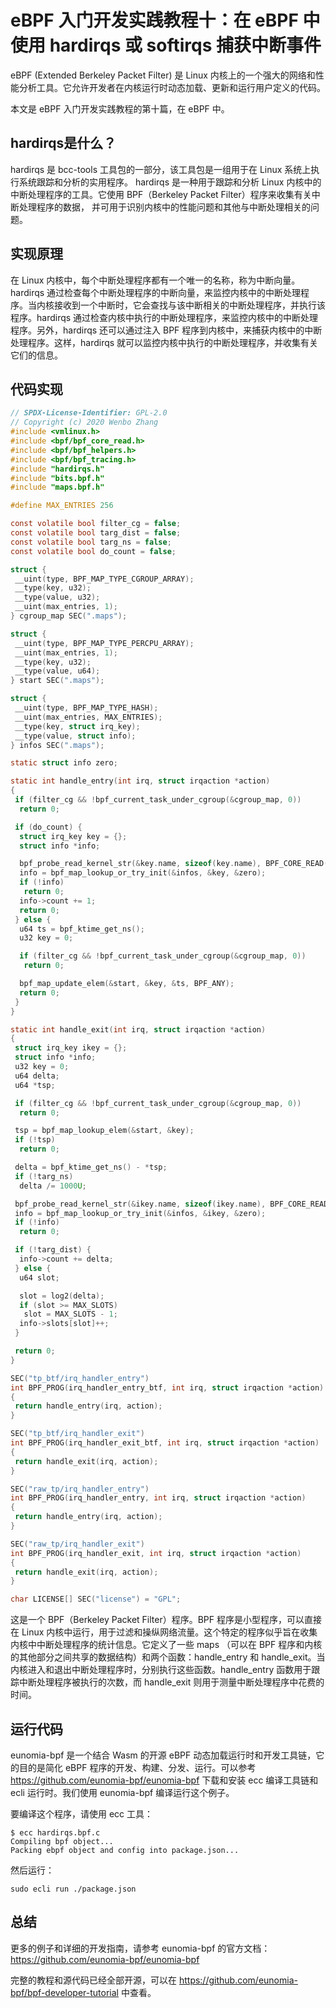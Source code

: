 # eBPF 入门开发实践教程十：在 eBPF 中使用 hardirqs 或 softirqs 捕获中断事件

eBPF (Extended Berkeley Packet Filter) 是 Linux 内核上的一个强大的网络和性能分析工具。它允许开发者在内核运行时动态加载、更新和运行用户定义的代码。

本文是 eBPF 入门开发实践教程的第十篇，在 eBPF 中。

## hardirqs是什么？

hardirqs 是 bcc-tools 工具包的一部分，该工具包是一组用于在 Linux 系统上执行系统跟踪和分析的实用程序。
hardirqs 是一种用于跟踪和分析 Linux 内核中的中断处理程序的工具。它使用 BPF（Berkeley Packet Filter）程序来收集有关中断处理程序的数据，
并可用于识别内核中的性能问题和其他与中断处理相关的问题。

## 实现原理

在 Linux 内核中，每个中断处理程序都有一个唯一的名称，称为中断向量。hardirqs 通过检查每个中断处理程序的中断向量，来监控内核中的中断处理程序。当内核接收到一个中断时，它会查找与该中断相关的中断处理程序，并执行该程序。hardirqs 通过检查内核中执行的中断处理程序，来监控内核中的中断处理程序。另外，hardirqs 还可以通过注入 BPF 程序到内核中，来捕获内核中的中断处理程序。这样，hardirqs 就可以监控内核中执行的中断处理程序，并收集有关它们的信息。

## 代码实现

```c
// SPDX-License-Identifier: GPL-2.0
// Copyright (c) 2020 Wenbo Zhang
#include <vmlinux.h>
#include <bpf/bpf_core_read.h>
#include <bpf/bpf_helpers.h>
#include <bpf/bpf_tracing.h>
#include "hardirqs.h"
#include "bits.bpf.h"
#include "maps.bpf.h"

#define MAX_ENTRIES 256

const volatile bool filter_cg = false;
const volatile bool targ_dist = false;
const volatile bool targ_ns = false;
const volatile bool do_count = false;

struct {
 __uint(type, BPF_MAP_TYPE_CGROUP_ARRAY);
 __type(key, u32);
 __type(value, u32);
 __uint(max_entries, 1);
} cgroup_map SEC(".maps");

struct {
 __uint(type, BPF_MAP_TYPE_PERCPU_ARRAY);
 __uint(max_entries, 1);
 __type(key, u32);
 __type(value, u64);
} start SEC(".maps");

struct {
 __uint(type, BPF_MAP_TYPE_HASH);
 __uint(max_entries, MAX_ENTRIES);
 __type(key, struct irq_key);
 __type(value, struct info);
} infos SEC(".maps");

static struct info zero;

static int handle_entry(int irq, struct irqaction *action)
{
 if (filter_cg && !bpf_current_task_under_cgroup(&cgroup_map, 0))
  return 0;

 if (do_count) {
  struct irq_key key = {};
  struct info *info;

  bpf_probe_read_kernel_str(&key.name, sizeof(key.name), BPF_CORE_READ(action, name));
  info = bpf_map_lookup_or_try_init(&infos, &key, &zero);
  if (!info)
   return 0;
  info->count += 1;
  return 0;
 } else {
  u64 ts = bpf_ktime_get_ns();
  u32 key = 0;

  if (filter_cg && !bpf_current_task_under_cgroup(&cgroup_map, 0))
   return 0;

  bpf_map_update_elem(&start, &key, &ts, BPF_ANY);
  return 0;
 }
}

static int handle_exit(int irq, struct irqaction *action)
{
 struct irq_key ikey = {};
 struct info *info;
 u32 key = 0;
 u64 delta;
 u64 *tsp;

 if (filter_cg && !bpf_current_task_under_cgroup(&cgroup_map, 0))
  return 0;

 tsp = bpf_map_lookup_elem(&start, &key);
 if (!tsp)
  return 0;

 delta = bpf_ktime_get_ns() - *tsp;
 if (!targ_ns)
  delta /= 1000U;

 bpf_probe_read_kernel_str(&ikey.name, sizeof(ikey.name), BPF_CORE_READ(action, name));
 info = bpf_map_lookup_or_try_init(&infos, &ikey, &zero);
 if (!info)
  return 0;

 if (!targ_dist) {
  info->count += delta;
 } else {
  u64 slot;

  slot = log2(delta);
  if (slot >= MAX_SLOTS)
   slot = MAX_SLOTS - 1;
  info->slots[slot]++;
 }

 return 0;
}

SEC("tp_btf/irq_handler_entry")
int BPF_PROG(irq_handler_entry_btf, int irq, struct irqaction *action)
{
 return handle_entry(irq, action);
}

SEC("tp_btf/irq_handler_exit")
int BPF_PROG(irq_handler_exit_btf, int irq, struct irqaction *action)
{
 return handle_exit(irq, action);
}

SEC("raw_tp/irq_handler_entry")
int BPF_PROG(irq_handler_entry, int irq, struct irqaction *action)
{
 return handle_entry(irq, action);
}

SEC("raw_tp/irq_handler_exit")
int BPF_PROG(irq_handler_exit, int irq, struct irqaction *action)
{
 return handle_exit(irq, action);
}

char LICENSE[] SEC("license") = "GPL";
```

这是一个 BPF（Berkeley Packet Filter）程序。BPF 程序是小型程序，可以直接在 Linux 内核中运行，用于过滤和操纵网络流量。这个特定的程序似乎旨在收集内核中中断处理程序的统计信息。它定义了一些 maps （可以在 BPF 程序和内核的其他部分之间共享的数据结构）和两个函数：handle_entry 和 handle_exit。当内核进入和退出中断处理程序时，分别执行这些函数。handle_entry 函数用于跟踪中断处理程序被执行的次数，而 handle_exit 则用于测量中断处理程序中花费的时间。

## 运行代码

eunomia-bpf 是一个结合 Wasm 的开源 eBPF 动态加载运行时和开发工具链，它的目的是简化 eBPF 程序的开发、构建、分发、运行。可以参考 <https://github.com/eunomia-bpf/eunomia-bpf> 下载和安装 ecc 编译工具链和 ecli 运行时。我们使用 eunomia-bpf 编译运行这个例子。

要编译这个程序，请使用 ecc 工具：

```console
$ ecc hardirqs.bpf.c
Compiling bpf object...
Packing ebpf object and config into package.json...
```

然后运行：

```console
sudo ecli run ./package.json
```

## 总结

更多的例子和详细的开发指南，请参考 eunomia-bpf 的官方文档：<https://github.com/eunomia-bpf/eunomia-bpf>

完整的教程和源代码已经全部开源，可以在 <https://github.com/eunomia-bpf/bpf-developer-tutorial> 中查看。
